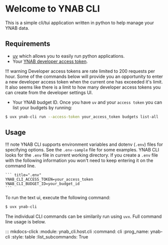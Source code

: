 # Welcome to YNAB CLI

This is a simple cli/tui application written in python to help manage your YNAB data.

## Requirements

- [uv](https://docs.astral.sh/uv/getting-started/installation/) which allows you to easily run python applications.
- Your [YNAB developer access token](https://api.ynab.com/#personal-access-tokens).

!!! warning
    Developer access tokens are rate limited to 200 requests per hour. Some of the commands below will provide you an opportunity to enter a new developer access token when the current one has exceeded it's limit. It also seems like there is a limit to how many developer access tokens you can create from the developer settings UI.

- Your YNAB budget ID. Once you have `uv` and your `access token` you can list your budgets by running:
```sh
$ uvx ynab-cli run --access-token your_access_token budgets list-all
```

## Usage

!!! note
    YNAB CLI supports environment variables and dotenv (`.env`) files for specifying options. See the `.env-sample` file for some examples. YNAB CLI looks for the `.env` file in current working directory. If you create a `.env` file with the following information you won't need to keep entering it on the command line.

    ``` title=".env"
    YNAB_CLI_ACCESS_TOKEN=your_access_token
    YNAB_CLI_BUDGET_ID=your_budget_id
    ```

To run the text ui, execute the following command:

```sh
$ uvx ynab-cli
```

The individual CLI commands can be similarily run using `uvx`. Full command line usage is below.

::: mkdocs-click
    :module: ynab_cli.host.cli
    :command: cli
    :prog_name: ynab-cli
    :style: table
    :list_subcommands: True